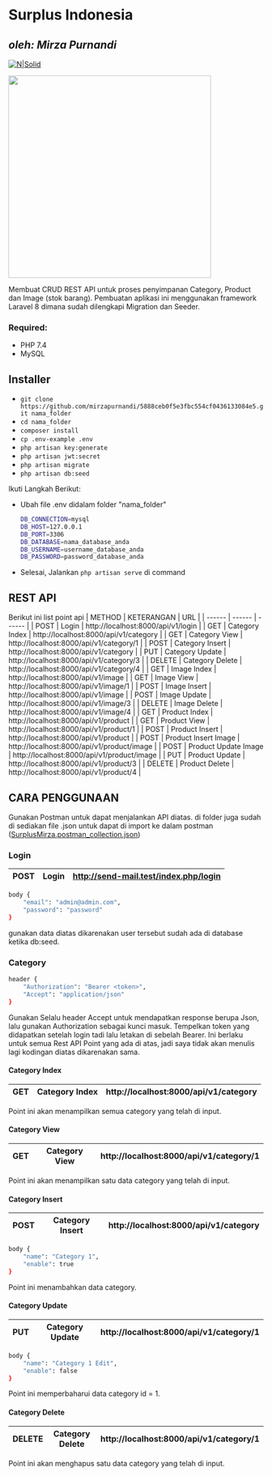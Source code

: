 # Surplus Indonesia
## _oleh: Mirza Purnandi_

[![N|Solid](https://cldup.com/dTxpPi9lDf.thumb.png)](https://nodesource.com/products/nsolid)
<p><a href="https://laravel.com" target="_blank"><img src="https://raw.githubusercontent.com/laravel/art/master/logo-lockup/5%20SVG/2%20CMYK/1%20Full%20Color/laravel-logolockup-cmyk-red.svg" width="400"></a></p>

Membuat CRUD REST API untuk proses penyimpanan Category, Product dan Image (stok barang). Pembuatan aplikasi ini menggunakan framework Laravel 8 dimana sudah dilengkapi Migration dan Seeder. 

### Required:
- PHP 7.4
- MySQL

## Installer
-   `git clone https://github.com/mirzapurnandi/5888ceb0f5e3fbc554cf0436133084e5.git nama_folder`
-   `cd nama_folder`
-   `composer install`
-   `cp .env-example .env`
-   `php artisan key:generate`
-   `php artisan jwt:secret`
-   `php artisan migrate`
-   `php artisan db:seed`

Ikuti Langkah Berikut:
- Ubah file .env didalam folder "nama_folder"
    ```sh
    DB_CONNECTION=mysql
    DB_HOST=127.0.0.1
    DB_PORT=3306
    DB_DATABASE=nama_database_anda
    DB_USERNAME=username_database_anda
    DB_PASSWORD=password_database_anda
    ```
- Selesai, Jalankan `php artisan serve` di command

## REST API
Berikut ini list point api
| METHOD | KETERANGAN | URL |
| ------ | ------ | ------ | 
| POST | Login | http://localhost:8000/api/v1/login |
| GET | Category Index | http://localhost:8000/api/v1/category |
| GET | Category View | http://localhost:8000/api/v1/category/1 |
| POST | Category Insert | http://localhost:8000/api/v1/category |
| PUT | Category Update | http://localhost:8000/api/v1/category/3 |
| DELETE | Category Delete | http://localhost:8000/api/v1/category/4 |
| GET | Image Index | http://localhost:8000/api/v1/image |
| GET | Image View | http://localhost:8000/api/v1/image/1 |
| POST | Image Insert | http://localhost:8000/api/v1/image |
| POST | Image Update | http://localhost:8000/api/v1/image/3 |
| DELETE | Image Delete | http://localhost:8000/api/v1/image/4 |
| GET | Product Index | http://localhost:8000/api/v1/product |
| GET | Product View | http://localhost:8000/api/v1/product/1 |
| POST | Product Insert | http://localhost:8000/api/v1/product |
| POST | Product Insert Image | http://localhost:8000/api/v1/product/image |
| POST | Product Update Image | http://localhost:8000/api/v1/product/image |
| PUT | Product Update | http://localhost:8000/api/v1/product/3 |
| DELETE | Product Delete | http://localhost:8000/api/v1/product/4 |

## CARA PENGGUNAAN
Gunakan Postman untuk dapat menjalankan API diatas.
di folder juga sudah di sediakan file .json untuk dapat di import ke dalam postman 
([SurplusMirza.postman_collection.json](https://github.com/mirzapurnandi/5888ceb0f5e3fbc554cf0436133084e5/blob/master/SurplusMirza.postman_collection.json))

### Login
| POST | Login | http://send-mail.test/index.php/login |
| ------ | ------ | ------ | 
```sh
body {
    "email": "admin@admin.com",
    "password": "password"
}
```
gunakan data diatas dikarenakan user tersebut sudah ada di database ketika db:seed.

### Category
```sh
header {
    "Authorization": "Bearer <token>",
    "Accept": "application/json"
}
```
Gunakan Selalu header Accept untuk mendapatkan response berupa Json, lalu gunakan Authorization sebagai kunci masuk. Tempelkan token yang didapatkan setelah login tadi lalu letakan di sebelah Bearer. Ini berlaku untuk semua Rest API Point yang ada di atas, jadi saya tidak akan menulis lagi kodingan diatas dikarenakan sama.

#### Category Index
| GET | Category Index | http://localhost:8000/api/v1/category |
| ------ | ------ | ------ | 

Point ini akan menampilkan semua category yang telah di input.

#### Category View
| GET | Category View | http://localhost:8000/api/v1/category/1 |
| ------ | ------ | ------ | 

Point ini akan menampilkan satu data category yang telah di input.

#### Category Insert
| POST | Category Insert | http://localhost:8000/api/v1/category |
| ------ | ------ | ------ | 
```sh
body {
    "name": "Category 1",
    "enable": true
}
```
Point ini menambahkan data category.

#### Category Update
| PUT | Category Update | http://localhost:8000/api/v1/category/1 |
| ------ | ------ | ------ | 
```sh
body {
    "name": "Category 1 Edit",
    "enable": false
}
```
Point ini memperbaharui data category id = 1.

#### Category Delete
| DELETE | Category Delete | http://localhost:8000/api/v1/category/1 |
| ------ | ------ | ------ | 

Point ini akan menghapus satu data category yang telah di input.
